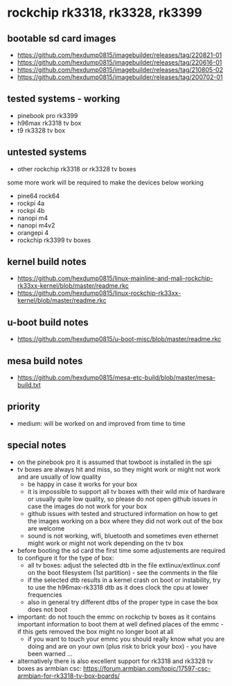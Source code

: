 # rockchip rk3318, rk3328, rk3399

## bootable sd card images

- https://github.com/hexdump0815/imagebuilder/releases/tag/220821-01
- https://github.com/hexdump0815/imagebuilder/releases/tag/220616-01
- https://github.com/hexdump0815/imagebuilder/releases/tag/210805-02
- https://github.com/hexdump0815/imagebuilder/releases/tag/200702-01

## tested systems - working

- pinebook pro rk3399
- h96max rk3318 tv box
- t9 rk3328 tv box

## untested systems

- other rockchip rk3318 or rk3328 tv boxes

some more work will be required to make the devices below working

- pine64 rock64
- rockpi 4a
- rockpi 4b
- nanopi m4
- nanopi m4v2
- orangepi 4
- rockchip rk3399 tv boxes

## kernel build notes

- https://github.com/hexdump0815/linux-mainline-and-mali-rockchip-rk33xx-kernel/blob/master/readme.rkc
- https://github.com/hexdump0815/linux-rockchip-rk33xx-kernel/blob/master/readme.rkc

## u-boot build notes

- https://github.com/hexdump0815/u-boot-misc/blob/master/readme.rkc

## mesa build notes

- https://github.com/hexdump0815/mesa-etc-build/blob/master/mesa-build.txt

## priority

- medium: will be worked on and improved from time to time

## special notes

- on the pinebook pro it is assumed that towboot is installed in the spi
- tv boxes are always hit and miss, so they might work or might not work and are usually of low quality
  - be happy in case it works for your box
  - it is impossible to support all tv boxes with their wild mix of hardware or usually quite low quality, so please do not open github issues in case the images do not work for your box
  - github issues with tested and structured information on how to get the images working on a box where they did not work out of the box are welcome
  - sound is not working, wifi, bluetooth and sometimes even ethernet might work or might not work depending on the tv box
- before booting the sd card the first time some adjustements are required to configure it for the type of box:
  - all tv boxes: adjust the selected dtb in the file extlinux/extlinux.conf on the boot filesystem (1st partition) - see the comments in the file
  - if the selected dtb results in a kernel crash on boot or instability, try to use the h96max-rk3318 dtb as it does clock the cpu at lower frequencies
  - also in general try different dtbs of the proper type in case the box does not boot
- important: do not touch the emmc on rockchip tv boxes as it contains important information to boot them at well defined places of the emmc - if this gets removed the box might no longer boot at all
  - if you want to touch your emmc you should really know what you are doing and are on your own (plus risk to brick your box) - you have been warned ...
- alternatively there is also excellent support for rk3318 and rk3328 tv boxes as armbian csc: https://forum.armbian.com/topic/17597-csc-armbian-for-rk3318-tv-box-boards/
